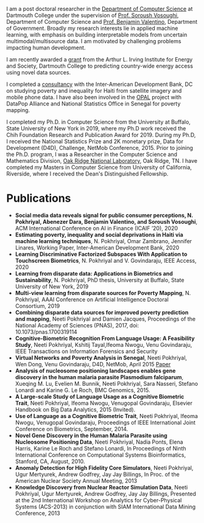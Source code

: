 I am a post doctoral researcher in the <a href="https://www.cs.dartmouth.edu">Department of Computer Science</a> at Dartmouth College under the supervision of <a href="https://web.cs.dartmouth.edu/people/soroush-vosoughi">Prof. Soroush Vosoughi</a>, Department of Computer Science and <a href="https://sites.dartmouth.edu/valentino">Prof. Benjamin Valentino</a>, Department of Government. Broadly my research interests lie in applied machine learning, with emphasis on building interpretable models from uncertain multimodal/multisource data. I am motivated by challenging problems impacting human development. 

I am recently awarded a <a href="https://irving.dartmouth.edu/research/funding-faculty/funded-projects/mapping-country-wide-energy-access-majority-worldgrant">grant</a> from the Arthur L. Irving Institute for Energy and Society, Dartmouth College to predicting country-wide energy access using novel data sources. 

I completed a <a href="https://publications.iadb.org/en/estimating-and-forecasting-income-poverty-and-inequality-in-haiti-using-satellite-imagery-and-mobile-phone-data">consultancy</a> with the Inter-American Development Bank, DC on studying poverty and inequality for Haiti from satellite imagery and mobile phone data. I have also been involved in the <a href="https://datapopalliance.org/transform/opal/">OPAL</a> project with DataPop Alliance and National Statistics Office in Senegal for poverty mapping.

I completed my Ph.D. in Computer Science from the University at Buffalo, State University of New York in 2019, where my Ph.D work received the Chih Foundation Research and Publication Award for 2019. During my Ph.D, I received the National Statistics Prize and 2K monetary prize, Data for Development (D4D), Challenge, NetMob Conference, 2015. Prior to joining the Ph.D. program, I was a Researcher in the Computer Science and Mathematics Division, <a href="https://www.ornl.gov">Oak Ridge National Laboratory</a>, Oak Ridge, TN. I have completed my Masters in Computer Science from University of California, Riverside, where I received the Dean's Distinguished Fellowship.


Publications
============
<ul>
<li><b>Social media data reveals signal for public consumer perceptions, N. Pokhriyal, Abenezer Dara, Benjamin Valentino, and Soroush Vosoughi</b>, ACM International Conference on AI in Finance (ICAIF ’20), 2020</li>      
<li><b>Estimating poverty, inequality and social deprivations in Haiti via machine learning techniques</b>, N. Pokhriyal, Omar Zambrano, Jennifer Linares, Working Paper, Inter-American Development Bank, 2020</li>
<li><b>Learning Discriminative Factorized Subspaces With Application to Touchscreen Biometrics</b>, N. Pokhriyal and V. Govindaraju, IEEE Access, 2020</li>
<li><b>Learning from disparate data: Applications in Biometrics and Sustainability</b>, N. Pokhriyal, PhD thesis, University at Buffalo, State University of New York, 2019</li> 
<li><b>Multi-view learning from disparate sources for Poverty Mapping</b>, N. Pokhriyal, AAAI Conference on Artificial Intelligence Doctoral Consortium, 2019
<li><b>Combining disparate data sources for improved poverty prediction and mapping</b>, Neeti Pokhriyal and Damien Jacques, Proceedings of the National Academy of Sciences (PNAS), 2017, doi: 10.1073/pnas.1700319114</li>
      <li><b>Cognitive-Biometric Recognition From Language Usage: A Feasibility Study</b>, Neeti Pokhriyal, Kshitij Tayal,Ifeoma Nwogu, Venu Govindaraju, IEEE Transactions on Information Forensics and Security</li>
      <li><b>Virtual Networks and Poverty Analysis in Senegal</b>, Neeti Pokhriyal, Wen Dong, Venu Govindaraju, D4D, NetMob, April 2015 <a href="http://arxiv.org/abs/1506.03401">Paper</a></li>
      <li><b>Analysis of nucleosome positioning landscapes enables gene discovery in the human malaria parasite Plasmodium falciparum</b>, Xueqing M. Lu, Evelien M. Bunnik, Neeti Pokhriyal, Sara Nasseri, Stefano Lonardi and Karine G. Le Roch, BMC Genomics, 2015.</li>
      <li><b>A Large-scale Study of Language Usage as a Cognitive Biometric Trait</b>, Neeti Pokhriyal, Ifeoma Nwogu, Venugopal Govindaraju, Elsevier Handbook on Big Data Analytics, 2015 (Invited).</li>
            <li><b>Use of Language as a Cognitive Biometric Trait</b>, Neeti Pokhriyal, Ifeoma Nwogu, Venugopal Govindaraju, Proceedings of IEEE International Joint Conference on Biometrics, September, 2014.</li>
      <li><b>Novel Gene Discovery in the Human Malaria Parasite using Nucleosome Positioning Data</b>, Neeti Pokhriyal, Nadia Ponts, Elena Harris, Karine Le Roch and Stefano Lonardi, In Proceedings of Ninth International Conference on Computational Systems Bioinformatics, Stanford, CA, August, 2010.</li>
      <li><b>Anomaly Detection for High Fidelity Core Simulators</b>, Neeti Pokhriyal, Ugur Mertyurek, Andrew Godfrey, Jay Jay Billings,  In Proc. of the American Nuclear Society Annual Meeting, 2013</li>
      <li><b>Knowledge Discovery from Nuclear Reactor Simulation Data</b>, Neeti Pokhriyal, Ugur Mertyurek, Andrew Godfrey, Jay Jay Billings, Presented at the 2nd International Workshop on Analytics for Cyber-Physical Systems (ACS-2013) in conjunction with SIAM International Data Mining Conference, 2013</li>
</ul>
